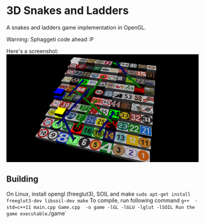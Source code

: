 3D Snakes and Ladders
====

A snakes and ladders game implementation in OpenGL.

Warning: Sphaggeti code ahead :P

Here's a screenshot:
![Screenshot](/img/screenshot.png)

## Building
On Linux, install opengl (freeglut3), SOIL and make
`sudo apt-get install freeglut3-dev libsoil-dev make`
To compile, run following command
` g++  -std=c++11 main.cpp Game.cpp  -o game -lGL -lGLU -lglut -lSOIL
Run the game executable
`./game`
